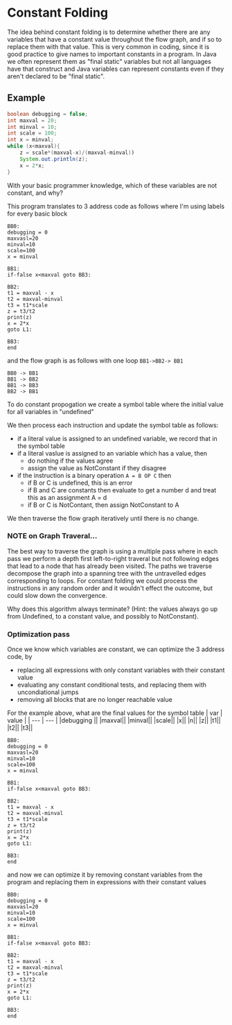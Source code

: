 # Constant Folding

The idea behind constant folding is to determine whether there are any variables that have a constant value throughout the flow graph,
and if so to replace them with that value. This is very common in coding, since it is good practice to give names to important constants
in a program. In Java we often represent them as "final static" variables but not all languages have that construct and Java variables can
represent constants even if they aren't declared to be "final static".

## Example
``` java
boolean debugging = false;
int maxval = 20;
int minval = 10;
int scale = 100;
int x = minval;
while (x<maxval){
    z = scale*(maxval-x)/(maxval-minval))
    System.out.println(z);
    x = 2*x;
}
```
With your basic programmer knowledge, which of these variables are not constant, and why?

This program translates to 3 address code as follows where I'm using labels for every basic block
```
BB0:
debugging = 0
maxvasl=20
minval=10
scale=100
x = minval

BB1:
if-false x<maxval goto BB3:

BB2:
t1 = maxval - x
t2 = maxval-minval
t3 = t1*scale
z = t3/t2
print(z)
x = 2*x
goto L1:

BB3:
end
```
and the flow graph is as follows with one loop ```BB1->BB2-> BB1```
```
BB0 -> BB1
BB1 -> BB2
BB1 -> BB3
BB2 -> BB1
```
To do constant propogation we create a symbol table where the initial value for all variables in "undefined"

We then process each instruction and update the symbol table as follows:
* if a literal value is assigned to an undefined variable, we record that in the symbol table
* if a literal vaslue is assigned to an variable which has a value, then
  * do nothing if the values agree
  * assign the value as NotConstant if they disagree
* if the instruction is a binary operation ```A = B OP C``` then
  * if B or C is undefined, this is an error
  * if B and C are constants then evaluate to get a number d and treat this as an assignment A = d
  * if B or C is NotContant, then assign NotConstant to A

We then traverse the flow graph  iteratively until there is no change.

### NOTE on Graph Traveral...
The best way to traverse the graph is using a multiple pass where in each pass we perform a depth first left-to-right traveral but not following edges that lead to a node that has already been visited. The paths we traverse decompose the graph into a spanning tree with the untravelled edges corresponding to loops.
For constant folding we could process the instructions in any random order and it wouldn't effect the outcome, but could slow down the convergence.

Why does this algorithm always terminate? (Hint: the values always go up from Undefined, to a constant value, and possibly to NotConstant).

### Optimization pass
Once we know which variables are constant, we can optimize the 3 address code, by 
* replacing all expressions with only constant variables with their constant value 
* evaluating any constant conditional tests, and replacing them with uncondiational jumps
* removing all blocks that are no longer reachable
value

For the example above, what are the final values for the symbol table
| var | value |
| --- | --- |
|debugging ||
|maxval||
|minval||
|scale||
|x||
|n||
|z||
|t1||
|t2||
|t3||

```
BB0:
debugging = 0
maxvasl=20
minval=10
scale=100
x = minval

BB1:
if-false x<maxval goto BB3:

BB2:
t1 = maxval - x
t2 = maxval-minval
t3 = t1*scale
z = t3/t2
print(z)
x = 2*x
goto L1:

BB3:
end
```

and now we can optimize it by removing constant variables from the program
and replacing them in expressions with their constant values
```
BB0:
debugging = 0
maxvasl=20
minval=10
scale=100
x = minval

BB1:
if-false x<maxval goto BB3:

BB2:
t1 = maxval - x
t2 = maxval-minval
t3 = t1*scale
z = t3/t2
print(z)
x = 2*x
goto L1:

BB3:
end
```





